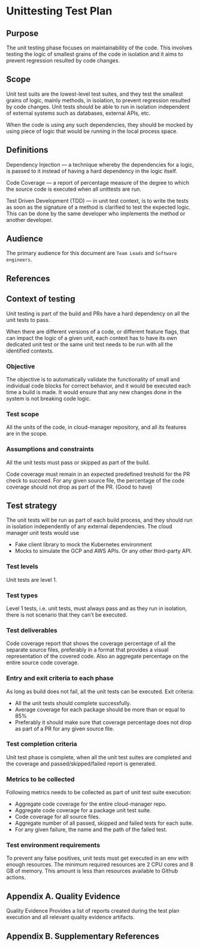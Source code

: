 # Unittesting Test Plan

## **Purpose** 

The unit testing phase focuses on maintainability of the code. This involves testing the logic of smallest grains of the code in isolation and it aims to prevent regression resulted by code changes. 

## Scope

Unit test suits are the lowest-level test suites, and they test the smallest grains of logic, mainly methods, in isolation, to prevent regression resulted by code changes. Unit tests should be able to run in isolation independent of external systems such as databases, external APIs, etc. 

When the code is using any such dependencies, they should be mocked by using piece of logic that would be running in the local process space.

## Definitions

Dependency Injection — a technique whereby the dependencies for a logic, is passed to it instead of having a hard dependency in the logic itself.

Code Coverage — a report of percentage measure of the degree to which the source code is executed when all unittests are run.

Test Driven Development (TDD) — in unit test context, is to write the tests as soon as the signature of a method is clarified to test the expected logic. This can be done by the same developer who implements the method or another developer.

## Audience

The primary audience for this document are `Team Leads` and `Software engineers`. 

## References

## Context of testing

Unit testing is part of the build and PRs have a hard dependency on all the unit tests to pass.

When there are different versions of a code, or different feature flags, that can impact the logic of a given unit, each context has to have its own dedicated unit test or the same unit test needs to be run with all the identified contexts. 

### Objective

The objective is to automatically validate the functionality of small and individual code blocks for correct behavior, and it would be executed each time a build is made. It would ensure that any new changes done in the system is not breaking code logic. 

### Test scope

All the units of the code, in cloud-manager repository, and all its features are in the scope.

### Assumptions and constraints

All the unit tests must pass or skipped as part of the build.

Code coverage must remain in an expected predefined treshold for the PR check to succeed. For any given source file, the percentage of the code coverage should not drop as part of the PR. (Good to have) 

## Test strategy

The unit tests will be run as part of each build process, and they should run in isolation independently of any external dependencies. The cloud manager unit tests would use

* Fake client library to mock the Kubernetes environment
* Mocks to simulate the GCP and AWS APIs. Or any other third-party API.

### Test levels

Unit tests are level 1. 

### Test types

Level 1 tests, i.e. unit tests, must always pass and as they run in isolation, there is not scenario that they can't be executed.

### Test deliverables

Code coverage report that shows the coverage percentage of all the separate source files, preferably in a format that provides a visual representation of the covered code. Also an aggregate percentage on the entire source code coverage.

### Entry and exit criteria to each phase

As long as build does not fail, all the unit tests can be executed. Exit criteria: 

- All the unit tests should complete successfully.
- Average coverage for each package should be more than or equal to 85%
- Preferably it should make sure that coverage percentage does not drop as part of a PR for any given source file.

### Test completion criteria

Unit test phase is complete, when all the unit test suites are completed and the coverage and passed/skipped/failed report is generated.

### Metrics to be collected

Following metrics needs to be collected as part of unit test suite execution:

* Aggregate code coverage for the entire cloud-manager repo.
* Aggregate code coverage for a package unit test suite.
* Code coverage for all source files.
* Aggregate number of all passed, skipped and failed tests for each suite.
* For any given failure, the name and the path of the failed test.

### Test environment requirements

To prevent any false positives, unit tests must get executed in an env with enough resources. The minimum required resources are 2 CPU cores and 8 GB of memory. This amount is less than resources available to Github actions.

## Appendix A. Quality Evidence

Quality Evidence Provides a list of reports created during the test plan execution and all relevant quality evidence artifacts.

## Appendix B. Supplementary References